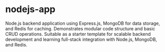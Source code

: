 # nodejs-app
Node.js backend application using Express.js, MongoDB for data storage, and Redis for caching. Demonstrates modular code structure and basic CRUD operations. Suitable as a starter template for scalable backend development and learning full-stack integration with Node.js, MongoDB, and Redis.
